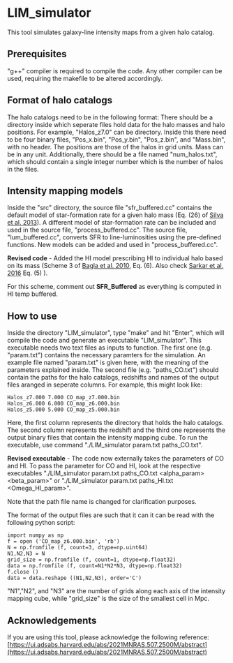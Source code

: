 # LIM_simulator
This tool simulates galaxy-line intensity maps from a given halo catalog.

## Prerequisites
"g++" compiler is required to compile the code. Any other compiler can be used, requiring the makefile to be altered accordingly.

## Format of halo catalogs
The halo catalogs need to be in the following format:
There should be a directory inside which seperate files hold data for the halo masses and halo positions. For example, "Halos_z7.0" can be directory. Inside this there need to be four binary files, "Pos_x.bin", "Pos_y.bin", "Pos_z.bin", and "Mass.bin", with no header. The positions are those of the halos in grid units. Mass can be in any unit. Additionally, there should be a file named "num_halos.txt", which should contain a single integer number which is the number of halos in the files.

## Intensity mapping models
Inside the "src" directory, the source file "sfr_buffered.cc" contains the default model of star-formation rate for a given halo mass (Eq. (26) of [Silva et al. 2013](https://doi.org/10.1088/0004-637X/763/2/132)). A different model of star-formation rate can be included and used in the source file, "process_buffered.cc". The source file, "lum_buffered.cc", converts SFR to line-luminosities using the pre-defined functions. New models can be added and used in "process_buffered.cc".

**Revised code** -  Added the HI model prescribing HI to individual halo based on its mass (Scheme 3 of [Bagla et al. 2010](https://academic.oup.com/mnras/article/407/1/567/986082), Eq. (6). Also check [Sarkar et al. 2016](https://academic.oup.com/mnras/article/460/4/4310/2609038) Eq. (5) ). 

For this scheme, comment out **SFR_Buffered** as everything is computed in HI temp buffered.

## How to use
Inside the directory "LIM_simulator", type "make" and hit "Enter", which will compile the code and generate an executable "LIM_simulator". This executable needs two text files as inputs to function. The first one (e.g. "param.txt") contains the necessary paramters for the simulation. An example file named "param.txt" is given here, with the meaning of the parameters explained inside. The second file (e.g. "paths_CO.txt") should contain the paths for the halo catalogs, redshifts and names of the output files aranged in seperate columns. For example, this might look like:
```
Halos_z7.000 7.000 CO_map_z7.000.bin
Halos_z6.000 6.000 CO_map_z6.000.bin
Halos_z5.000 5.000 CO_map_z5.000.bin
```
Here, the first column represents the directory that holds the halo catalogs. The second column represents the redshift and the third one represents the output binary files that contain the intensity mapping cube. To run the executable, use command "./LIM_simulator param.txt paths_CO.txt". 


**Revised executable** - The code now externally takes the parameters of CO and HI. To pass the parameter for CO and HI, look at the respective executables "./LIM_simulator param.txt paths_CO.txt <alpha_param> <beta_param>" or "./LIM_simulator param.txt paths_HI.txt <Omega_HI_param>".


Note that the path file name is changed for clarification purposes.


The format of the output files are such that it can it can be read with the following python script:
```
import numpy as np
f = open ('CO_map_z6.000.bin', 'rb')
N = np.fromfile (f, count=3, dtype=np.uint64)
N1,N2,N3 = N
grid_size = np.fromfile (f, count=1, dtype=np.float32)
data = np.fromfile (f, count=N1*N2*N3, dtype=np.float32)
f.close ()
data = data.reshape ((N1,N2,N3), order='C')
```
"N1","N2", and "N3" are the number of grids along each axis of the intensity mapping cube, while "grid_size" is the size of the smallest cell in Mpc.

## Acknowledgements
If you are using this tool, please acknowledge the following reference:[https://ui.adsabs.harvard.edu/abs/2021MNRAS.507.2500M/abstract](https://ui.adsabs.harvard.edu/abs/2021MNRAS.507.2500M/abstract)
